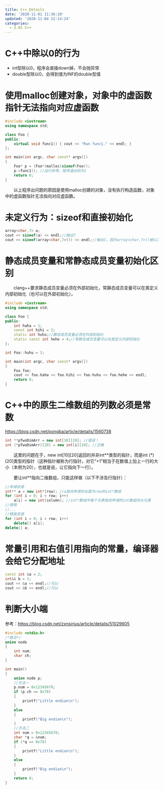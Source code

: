 ```yaml
---
title: C++_Details
date: '2020-11-01 11:36:10'
updated: '2020-11-04 22:14:24'
categories:
  - 2.01 C++
---
```

# C++中除以0的行为

- int型除以0，程序会直接down掉，不会抛异常
- double型除以0，会得到值为INF的double型值

# 使用malloc创建对象，对象中的虚函数指针无法指向对应虚函数

```C++
#include <iostream>
using namespace std;

class Foo {
public:
    virtual void func1() { cout << "Run func1." << endl; }
};

int main(int argc, char const* argv[])
{
    Foo* p = (Foo*)malloc(sizeof(Foo));
    p->func1(); //运行异常，程序退出码为1
    return 0;
}
```

　　以上程序出问题的原因是使用malloc创建的对象，没有执行构造函数，对象中的虚函数指针无法指向对应虚函数。

# 未定义行为：sizeof和直接初始化

```cpp
array<char,7> a;
cout << sizeof(a) << endl;//输出7
cout << sizeof(array<char,7>()) << endl;//输出1，因为array<char,7>()被认为是一个函数而不是一个对象
```

# 静态成员变量和常静态成员变量初始化区别

　　clang++要求静态成员变量必须在外部初始化，常静态成员变量可以在类定义内部初始化（也可以在外部初始化）。

```cpp
#include <iostream>
using namespace std;

class Foo {
public:
    int haha = 1;
    const int hihi = 2;
    static int huhu;//静态成员变量必须在外部初始化
    static const int hehe = 4;//常静态成员变量可以在类定义内部初始化
};

int Foo::huhu = 3;

int main(int argc, char const* argv[])
{
    Foo foo;
    cout << foo.haha << foo.hihi << foo.huhu << foo.hehe << endl;
    return 0;
}
```

# C++中的原生二维数组的列数必须是常数

<https://blog.csdn.net/pongba/article/details/1560738>

```cpp
int **pTwoDimArr = new int[10][20]; //错误！
int (*pTwoDimArr)[20] = new int[i][20]; //正确
```

　　这里的问题在于，new int[10][20]返回的并非int\*\*类型的指针，而是int (\*)[20]类型的指针（这种指针被称为行指针，对它“+1”相当于在数值上加上一行的大小（本例为20），也就是说，让它指向下一行）。

　　要让int**指向二维数组，只能这样做（以下不涉及行指针）：

```cpp
//申请资源
int** a = new int*[row]; //a指向申请的长度为row的int*数组
for (int i = 0; i < row; i++)
    a[i] = new int[column]; //int*数组中每个元素指向申请的int数组的头元素
//使用
//...
//释放资源
for (int i = 0; i < row; i++)
    delete[] a[i];
delete[] a;
```

# 常量引用和右值引用指向的常量，编译器会给它分配地址

```cpp
const int &a = 2;
int&& b = 1;
cout << &a << endl;//可以
cout << &b << endl;//可以
```

# 判断大小端

参考：<https://blog.csdn.net/zxnsirius/article/details/51029605>

```cpp
#include <stdio.h>
/*联合*/
union node
{
    int num;
    char ch;
}

int main()
{
    union node p;
    //方法一
    p.num = 0x12345678;
    if (p.ch == 0x78)
    {
        printf("Little endian\n");
    }
    else
    {
        printf("Big endian\n");
    }
    //方法二
    int num = 0x12345678;
    char *q = &num;
    if (*q == 0x78)
    {
        printf("Little endian\n");
    }
    else
    {
        printf("Big endian\n");
    }
    return 0;
}
```
